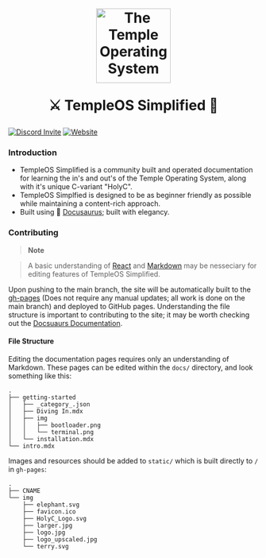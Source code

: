 <h1 align="center">
<a href="https://templeos.me"><img src="https://templeos.me/img/logo_upscaled.jpg" alt="The Temple Operating System" width="150"></a>

<p align="center">⚔️ TempleOS Simplified 📖</p>
</h1>
<a href="https://discord.gg/Epu3WxjaP7"><img src="https://img.shields.io/badge/Discord-5865F2?style=for-the-badge&logo=discord&logoColor=white" alt="Discord Invite"></a> <a href="https://templeos.me"><img src="https://img.shields.io/badge/website-000000?style=for-the-badge&logo=About.me&logoColor=white" alt="Website"></a>

### Introduction

* TempleOS Simplified is a community built and operated documentation for learning the in's and out's of the Temple Operating System, along with it's unique C-variant "HolyC".
* TempleOS Simplfied is designed to be as beginner friendly as possible while maintaining a content-rich approach.
* Built using 🦕 [Docusaurus](https://docusaurus.io/); built with elegancy.

### Contributing

> **Note**

> A basic understanding of [React](https://reactjs.org/) and [Markdown](https://https://www.markdownguide.org/) may be nesseciary for editing features of TempleOS Simplified.

Upon pushing to the main branch, the site will be automatically built to the [gh-pages](https://github.com/TempleOS-Simplified/Site-Docs/tree/gh-pages) (Does not require any manual updates; all work is done on the main branch) and deployed to GitHub pages. Understanding the file structure is important to contributing to the site; it may be worth checking out the [Docsuaurs Documentation](https://docusaurus.io/docs).

#### File Structure

Editing the documentation pages requires only an understanding of Markdown. These pages can be edited within the `docs/` directory, and look something like this:

```
.
├── getting-started
│   ├── _category_.json
│   ├── Diving In.mdx
│   ├── img
│   │   ├── bootloader.png
│   │   └── terminal.png
│   └── installation.mdx
└── intro.mdx
```

Images and resources should be added to `static/` which is built directly to `/` in `gh-pages`:

```
.
├── CNAME
└── img
    ├── elephant.svg
    ├── favicon.ico
    ├── HolyC_Logo.svg
    ├── larger.jpg
    ├── logo.jpg
    ├── logo_upscaled.jpg
    └── terry.svg
```
